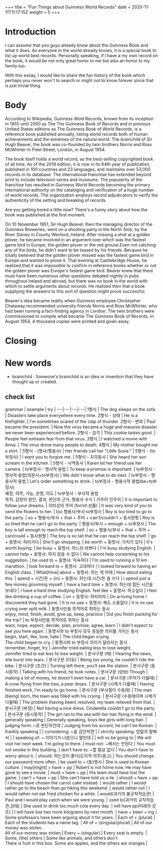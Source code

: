 +++
title = "Fun Things about Guinness World Records"
date = 2020-11-11T11:17:15Z
weight = 5
+++

# Introduction

I can assume that you guys already know about the Guinness Book and what it does. As everyone in the world already knows, it is a special book to list up world best records. Personally speaking, if I have a my own record on the book, it would be not only great honor to me but also an honor to my family too.

With this essay, I would like to share the fun history of the book which perhaps you never won't to search or might not to know forever since that is just trivial thing.

# Body

According to Wikipedia, Guinness Wold Records, known from its inception in 1955 until 2000 as The The Guinness Book of Records and in previous Unitied States editions as The Guinness Book of World Records, is a reference book published annually, listing world records both of human achievements and the extremes of the natural world. The brainchild of Sir Hugh Beaver, the book was co-founded by twin brothers Norris and Ross McWhirter in Fleet Street, London, in August 1954.

The book itself holds a world record, as the best-selling copyrighted book of all time. As of the 2019 edition, it is now in its 64th year of publication, published in 100 countries and 23 languages, and maintains over 53,000 records in its database. The international franchise has extended beyond print to include television series and museums. The popularity of the franchise has resulted in Guinness World Records becoming the primary international authority on the cataloging and verification of a huge number of world records. The organization employs record adjudicators to verify the authenticity of the setting and breaking of records.

Are you getting bored a little now? There's a funny story about how the book was published at the first moment.

On 10 November 1951, Sir Hugh Beaver, then the managing director of the Guinness Breweries, went on a shooting party in the North Slob, by the River Slaney in County Wexford, Ireland. After missing a shot at a golden plover, he became involved in an argument over which was the fastest game bird in Europe, the golden plover or the red grouse.Even not catching any of the birds, he didn't want to be teased by his friends. Because he totally believed that the golden plover missed was the fastest game bird in Europe and wanted to prove it.
That evening at Castlebridge House, he realized that it was impossible to confirm in reference books whether or not the golden plover was Europe's fastest game bird. Beaver knew that there must have been numerous other questions debated nightly in pubs throughout Ireland and abroad, but there was no book in the world with which to settle arguments about records. He realized then that a book supplying the answers to this sort of question might prove successful.

Beaver's idea became reality when Guinness employee Christopher Chataway recommended university friends Norris and Ross McWhirter, who had been running a fact-finding agency in London. The twin brothers were commissioned to compile what became The Guinness Book of Records, in August 1954. A thousand copies were printed and given away.

# Closing

# New words
- brainchild : Someone's brainchild is an idea or invention that they have thought up or created.

## check list

 grammar | example | try |
---|---|---|---|
1형식 |  The dog sleeps on the sofa. | Disasters take place everywhere every time.
2형식 - 상태 | He is a firefighter. | I'm sometimes scared of the clap of thunder.
2형식 - 변화 | Paul became the president. | Now the virus became a huge and massive disaster we never been experienced before.
2형식 - 감각 | This cookie tastes good. | People feel extream fear from that virus.
3형식 | I watched a movie with Anna. | The virus drove many people to death.
4형식 | My mother bought me a shirt. | 
5형식 - (명사/형용사) | Her friends call her "Little Susie." | 
5형식 - (to부정사) | I want you to forgive me. | 
5형식 - 지각동사 | She heard her son scream in the kitchen. | 
5형식 - 사역동사 | Karen let her friend use her camera. | 
to부정사 - 명사적 용법 | To keep a promise is important. | 
to부정사 - 명사적 용법(의문사+to부정사) | We didn't know what to do next. | 
to부정사 - 형용사적 용법 | Let's order something to drink. | 
to부정사 - 형용사적 용법(be+to부정사)</br> 예정, 의무, 가능, 운명, 의도 |
to부정사 - 부사적 용법</br> 목적, 감정의 원인, 결과, 판단의 근거, 형용사 수식 | 
가주어 진주어 | It is important to follow your dreams. | 
의미상의 주어 (for/of:성품) | It was very kind of you to send the flowers to her. |
too 형용사/부사 to부정사 | Roy is too tired to go to the party. | 
so + 형용사/부사 + that + 주어 + can't/couldn't + 동사원형 | Roy is so tired that he can't go to the party. |
형용사/부사 + enough + to부정사 | The boy is tall enough to reach the top shelf. |
so + 형용사/부사 + that + 주어 + can/could + 동사원형 | The boy is so tall that he can reach the top shelf. | 
go + 동명사: 하러가다 | She'll go shopping. |
be worth + 동명사: 가치가 있다 | It's worth buying. |
be busy + 동명사: 하느라 바쁘다 | I'm busy studying English. |
cannot help + 동명사: 하지 않을 수 없다 | We cannot help consenting to his suggestion. |
be used to + 동명사: 익숙하다 | I'm used to running a 10 km marathon. |
look forward to + 동명사: 고대하다 | I looked forward to having an English class. |
What[How] about + 동명사: 하는 게 어때 | How about eating this. |
spend + 시간/돈 + (in) + 동명사: 하는데 시간/돈 을 쓰다 | I spend just a few money grooming myself. |
have a hard time + 동명사: 하는데 힘든 시간을 보내다 | I have a hard time studying English.
feel like + 동명사: 하고싶다 | I feel like drinking a cup of coffee. |
on + 동명사: 하자마자 | On arriving home I discovered they had gone. |
It is no use + 동명사: 해도 소용없다 | It is no use crying over split milk. |
동명사만을 목적어로 취하는 동사<br>enjoy, mind, finish, avoid, give up, keep, practice | Did you finish packing for the trip? |
to 부정사만을 목적어로 취하는 동사<br>want, hope, expect, decide, plan, promise, agree, learn | I didn't expect to see you here again. |
동명사와 to 부정사 모두 동일한 의미를 가지는 동사<br>begin, start, like, love, hate | The child began crying.<br>The child began to cry. |
동명사와 to 부정사 의미가 달라지는 동사<br>remember, forget, try | Jennifer tried eating less to lose weight.<br>Jennifer tried to eat less to lose weight. |
분사구문 (때) |	Hearing the news, she burst into tears. |
분사구문 (이유)	| Being too young, he couldn’t ride the bike. |
분사구문 (조건)	| Turning left there, you’ll see the station. |
분사구문 (동시동작)	| Talking with his friend, he took notes. |
분사구문 (양보)	Though | making a lot of money, he doesn’t even have a car. |
분사구문 (주어가 다를때) | A crow flying from the tree, a pear drops. |
분사구문 (시제가 다를때) | Having finished work, I’m ready to go home. |
분사구문 (부사절이 수동태) | The man (being) born, the town was filled with his crying. |
분사구문 (수동태이며 시제가 다를때) | The problem (having been) resolved, my team relieved from that. |
분사구문 (부정)	| Not having a nice dress. Cinderella couldn’t go to the party. |
분사구문 (동시동작)	| The girl ran to the sea with her hair flying in the wind. |
generally speaking | Generally speaking, boys like girls with long hair. |
judging form: ~로 판단하건데 | Judging from his accent, he can’t be Korean. |
frankly speaking | |
considering: ~을 감안하면 | |
strictly speaking: 엄밀히 말해서 | |
speaking of: ~ 이야기가 나왔으니 말인데 | |
will vs be going to | We will visit her next week. I'm going to there. | 
must not: ~해서는 안된다 | You must not smoke in this building. |
don't have to: ~할 필요 없다 | You don't have to worry about it. |
should: 하는것이 좋다(도덕적 의무/충고) | You should change our password more often. |
be used to + (동)명사 | She is used to Korean culture. |
may[might] + have + pp | Robert is not home now. He may have gone to see a movie. |
must + have + pp | His team must have lost the game. |
can't + have + pp | She can't have told us a lie. |
should + have + pp | I should have chosen the carrot cake instead. |
would rather | I would rather go to the beach than go hiking this weekend. |
would rather not | I would rather not eat fried chicken for a while. |
would(과거의 불규칙적습관) | Paul and I would play catch when we were young. |
used to(과거의 규칙적습관,상태) | She used to drink too much cola every day. |
will have pp(미래의 강조) | I will have lost two more kilograms by next month. |
have + been + ing | Some professors have been arguing about it for years. |
Each of + (plural) | Each of the students has a name tag. |
All of + (singular/plural) | All of our money was stolen.<br>All of our money was stolen.|
Every + (singular) | Every seat is empty. |
Some, (the) others | Some like animals, and others don't.<br>There is fruit in this box. Some are apples, and the others are oranges.|



